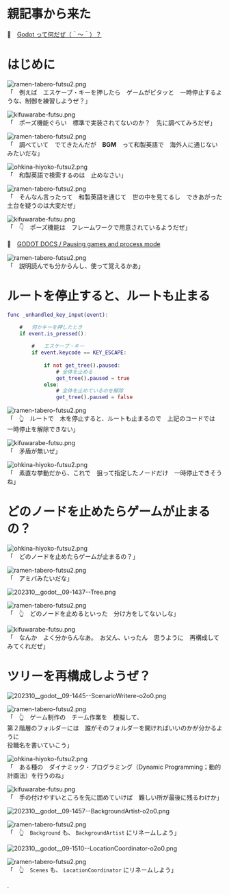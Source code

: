 # 親記事から来た

📖　[Godot って何だぜ（＾～＾）？](https://crieit.net/posts/Godot-65115761b6a17)  

# はじめに

![ramen-tabero-futsu2.png](https://crieit.now.sh/upload_images/d27ea8dcfad541918d9094b9aed83e7d61daf8532bbbe.png)  
「　例えば　エスケープ・キーを押したら　ゲームがピタッと　一時停止するような、制御を練習しようぜ？」  

![kifuwarabe-futsu.png](https://crieit.now.sh/upload_images/beaf94b260ae2602ca8cf7f5bbc769c261daf8686dbda.png)  
「　ポーズ機能ぐらい　標準で実装されてないのか？　先に調べてみろだぜ」  

![ramen-tabero-futsu2.png](https://crieit.now.sh/upload_images/d27ea8dcfad541918d9094b9aed83e7d61daf8532bbbe.png)  
「　調べていて　でてきたんだが　**BGM**　って和製英語で　海外人に通じないみたいだな」  

![ohkina-hiyoko-futsu2.png](https://crieit.now.sh/upload_images/96fb09724c3ce40ee0861a0fd1da563d61daf8a09d9bc.png)  
「　和製英語で検索するのは　止めなさい」  

![ramen-tabero-futsu2.png](https://crieit.now.sh/upload_images/d27ea8dcfad541918d9094b9aed83e7d61daf8532bbbe.png)  
「　そんなん言ったって　和製英語を通じて　世の中を見てるし　できあがった土台を疑うのは大変だぜ」  

![kifuwarabe-futsu.png](https://crieit.now.sh/upload_images/beaf94b260ae2602ca8cf7f5bbc769c261daf8686dbda.png)  
「　👇　ポーズ機能は　フレームワークで用意されているようだぜ」  

📖　[GODOT DOCS / Pausing games and process mode](https://docs.godotengine.org/en/stable/tutorials/scripting/pausing_games.html)  

![ramen-tabero-futsu2.png](https://crieit.now.sh/upload_images/d27ea8dcfad541918d9094b9aed83e7d61daf8532bbbe.png)  
「　説明読んでも分からんし、使って覚えるかあ」  

# ルートを停止すると、ルートも止まる

```gd
func _unhandled_key_input(event):

	#	何かキーを押したとき
	if event.is_pressed():
		
		#	エスケープ・キー
		if event.keycode == KEY_ESCAPE:
			
			if not get_tree().paused:
				# 全体を止める
				get_tree().paused = true
			else:
				# 全体を止めているのを解除
				get_tree().paused = false
```

![ramen-tabero-futsu2.png](https://crieit.now.sh/upload_images/d27ea8dcfad541918d9094b9aed83e7d61daf8532bbbe.png)  
「　👆　ルートで　木を停止すると、ルートも止まるので　上記のコードでは　一時停止を解除できない」  

![kifuwarabe-futsu.png](https://crieit.now.sh/upload_images/beaf94b260ae2602ca8cf7f5bbc769c261daf8686dbda.png)  
「　矛盾が無いぜ」  

![ohkina-hiyoko-futsu2.png](https://crieit.now.sh/upload_images/96fb09724c3ce40ee0861a0fd1da563d61daf8a09d9bc.png)  
「　素直な挙動だから、これで　狙って指定したノードだけ　一時停止できそうね」  

# どのノードを止めたらゲームが止まるの？

![ohkina-hiyoko-futsu2.png](https://crieit.now.sh/upload_images/96fb09724c3ce40ee0861a0fd1da563d61daf8a09d9bc.png)  
「　どのノードを止めたらゲームが止まるの？」  

![ramen-tabero-futsu2.png](https://crieit.now.sh/upload_images/d27ea8dcfad541918d9094b9aed83e7d61daf8532bbbe.png)  
「　アミバみたいだな」  

![202310__godot__09-1437--Tree.png](https://crieit.now.sh/upload_images/f69d80dd4338d8bcd3aa2b45f6f28ed5652391b469b49.png)  

![ramen-tabero-futsu2.png](https://crieit.now.sh/upload_images/d27ea8dcfad541918d9094b9aed83e7d61daf8532bbbe.png)  
「　👆　どのノードを止めるといった　分け方をしてないしな」  

![kifuwarabe-futsu.png](https://crieit.now.sh/upload_images/beaf94b260ae2602ca8cf7f5bbc769c261daf8686dbda.png)  
「　なんか　よく分からんなあ。　お父ん、いったん　思うように　再構成してみてくれだぜ」  

# ツリーを再構成しようぜ？

![202310__godot__09-1445--ScenarioWritere-o2o0.png](https://crieit.now.sh/upload_images/d75cd1af5624d7b6865ec8a79013b25d652393a824217.png)  

![ramen-tabero-futsu2.png](https://crieit.now.sh/upload_images/d27ea8dcfad541918d9094b9aed83e7d61daf8532bbbe.png)  
「　👆　ゲーム制作の　チーム作業を　模擬して、  
第２階層のフォルダーには　誰がそのフォルダーを開ければいいのかが分かるように  
役職名を書いていこう」  

![ohkina-hiyoko-futsu2.png](https://crieit.now.sh/upload_images/96fb09724c3ce40ee0861a0fd1da563d61daf8a09d9bc.png)  
「　ある種の　ダイナミック・プログラミング（Dynamic Programming；動的計画法）を行うのね」  

![kifuwarabe-futsu.png](https://crieit.now.sh/upload_images/beaf94b260ae2602ca8cf7f5bbc769c261daf8686dbda.png)  
「　手の付けやすいところを先に固めていけば　難しい所が最後に残るわけか」  

![202310__godot__09-1457--BackgroundArtist-o2o0.png](https://crieit.now.sh/upload_images/7930379f270d18905002c4d4027199396523969ccf35f.png)  

![ramen-tabero-futsu2.png](https://crieit.now.sh/upload_images/d27ea8dcfad541918d9094b9aed83e7d61daf8532bbbe.png)  
「　👆　`Background` も、 `BackgroundArtist` にリネームしよう」  

![202310__godot__09-1510--LocationCoordinator-o2o0.png](https://crieit.now.sh/upload_images/aa5c6b48ab44a197ec691249dc2bf2fa652399a4520b1.png)  

![ramen-tabero-futsu2.png](https://crieit.now.sh/upload_images/d27ea8dcfad541918d9094b9aed83e7d61daf8532bbbe.png)  
「　👆　`Scenes` も、 `LocationCoordinator` にリネームしよう」  

.